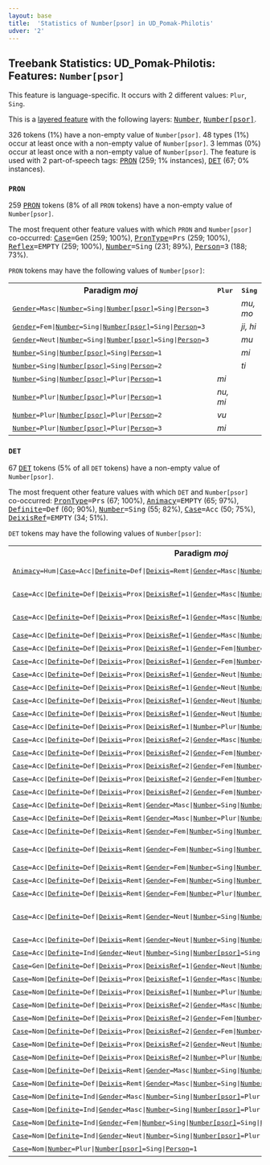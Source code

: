 ```yaml
---
layout: base
title:  'Statistics of Number[psor] in UD_Pomak-Philotis'
udver: '2'
---
```


## Treebank Statistics: UD_Pomak-Philotis: Features: `Number[psor]`

This feature is language-specific.
It occurs with 2 different values: `Plur`, `Sing`.

This is a <a href="../../u/overview/feat-layers.html">layered feature</a> with the following layers: <tt><a href="qpm_philotis-feat-Number.html">Number</a></tt>, <tt><a href="qpm_philotis-feat-Number-psor.html">Number[psor]</a></tt>.

326 tokens (1%) have a non-empty value of `Number[psor]`.
48 types (1%) occur at least once with a non-empty value of `Number[psor]`.
3 lemmas (0%) occur at least once with a non-empty value of `Number[psor]`.
The feature is used with 2 part-of-speech tags: <tt><a href="qpm_philotis-pos-PRON.html">PRON</a></tt> (259; 1% instances), <tt><a href="qpm_philotis-pos-DET.html">DET</a></tt> (67; 0% instances).

### `PRON`

259 <tt><a href="qpm_philotis-pos-PRON.html">PRON</a></tt> tokens (8% of all `PRON` tokens) have a non-empty value of `Number[psor]`.

The most frequent other feature values with which `PRON` and `Number[psor]` co-occurred: <tt><a href="qpm_philotis-feat-Case.html">Case</a></tt><tt>=Gen</tt> (259; 100%), <tt><a href="qpm_philotis-feat-PronType.html">PronType</a></tt><tt>=Prs</tt> (259; 100%), <tt><a href="qpm_philotis-feat-Reflex.html">Reflex</a></tt><tt>=EMPTY</tt> (259; 100%), <tt><a href="qpm_philotis-feat-Number.html">Number</a></tt><tt>=Sing</tt> (231; 89%), <tt><a href="qpm_philotis-feat-Person.html">Person</a></tt><tt>=3</tt> (188; 73%).

`PRON` tokens may have the following values of `Number[psor]`:


<table>
  <tr><th>Paradigm <i>moj</i></th><th><tt>Plur</tt></th><th><tt>Sing</tt></th></tr>
  <tr><td><tt><tt><a href="qpm_philotis-feat-Gender.html">Gender</a></tt><tt>=Masc</tt>|<tt><a href="qpm_philotis-feat-Number.html">Number</a></tt><tt>=Sing</tt>|<tt><a href="qpm_philotis-feat-Number-psor.html">Number[psor]</a></tt><tt>=Sing</tt>|<tt><a href="qpm_philotis-feat-Person.html">Person</a></tt><tt>=3</tt></tt></td><td></td><td><em>mu, mo</em></td></tr>
  <tr><td><tt><tt><a href="qpm_philotis-feat-Gender.html">Gender</a></tt><tt>=Fem</tt>|<tt><a href="qpm_philotis-feat-Number.html">Number</a></tt><tt>=Sing</tt>|<tt><a href="qpm_philotis-feat-Number-psor.html">Number[psor]</a></tt><tt>=Sing</tt>|<tt><a href="qpm_philotis-feat-Person.html">Person</a></tt><tt>=3</tt></tt></td><td></td><td><em>ji, hi</em></td></tr>
  <tr><td><tt><tt><a href="qpm_philotis-feat-Gender.html">Gender</a></tt><tt>=Neut</tt>|<tt><a href="qpm_philotis-feat-Number.html">Number</a></tt><tt>=Sing</tt>|<tt><a href="qpm_philotis-feat-Number-psor.html">Number[psor]</a></tt><tt>=Sing</tt>|<tt><a href="qpm_philotis-feat-Person.html">Person</a></tt><tt>=3</tt></tt></td><td></td><td><em>mu</em></td></tr>
  <tr><td><tt><tt><a href="qpm_philotis-feat-Number.html">Number</a></tt><tt>=Sing</tt>|<tt><a href="qpm_philotis-feat-Number-psor.html">Number[psor]</a></tt><tt>=Sing</tt>|<tt><a href="qpm_philotis-feat-Person.html">Person</a></tt><tt>=1</tt></tt></td><td></td><td><em>mi</em></td></tr>
  <tr><td><tt><tt><a href="qpm_philotis-feat-Number.html">Number</a></tt><tt>=Sing</tt>|<tt><a href="qpm_philotis-feat-Number-psor.html">Number[psor]</a></tt><tt>=Sing</tt>|<tt><a href="qpm_philotis-feat-Person.html">Person</a></tt><tt>=2</tt></tt></td><td></td><td><em>ti</em></td></tr>
  <tr><td><tt><tt><a href="qpm_philotis-feat-Number.html">Number</a></tt><tt>=Sing</tt>|<tt><a href="qpm_philotis-feat-Number-psor.html">Number[psor]</a></tt><tt>=Plur</tt>|<tt><a href="qpm_philotis-feat-Person.html">Person</a></tt><tt>=1</tt></tt></td><td><em>mi</em></td><td></td></tr>
  <tr><td><tt><tt><a href="qpm_philotis-feat-Number.html">Number</a></tt><tt>=Plur</tt>|<tt><a href="qpm_philotis-feat-Number-psor.html">Number[psor]</a></tt><tt>=Plur</tt>|<tt><a href="qpm_philotis-feat-Person.html">Person</a></tt><tt>=1</tt></tt></td><td><em>nu, mi</em></td><td></td></tr>
  <tr><td><tt><tt><a href="qpm_philotis-feat-Number.html">Number</a></tt><tt>=Plur</tt>|<tt><a href="qpm_philotis-feat-Number-psor.html">Number[psor]</a></tt><tt>=Plur</tt>|<tt><a href="qpm_philotis-feat-Person.html">Person</a></tt><tt>=2</tt></tt></td><td><em>vu</em></td><td></td></tr>
  <tr><td><tt><tt><a href="qpm_philotis-feat-Number.html">Number</a></tt><tt>=Plur</tt>|<tt><a href="qpm_philotis-feat-Number-psor.html">Number[psor]</a></tt><tt>=Plur</tt>|<tt><a href="qpm_philotis-feat-Person.html">Person</a></tt><tt>=3</tt></tt></td><td><em>mi</em></td><td></td></tr>
</table>

### `DET`

67 <tt><a href="qpm_philotis-pos-DET.html">DET</a></tt> tokens (5% of all `DET` tokens) have a non-empty value of `Number[psor]`.

The most frequent other feature values with which `DET` and `Number[psor]` co-occurred: <tt><a href="qpm_philotis-feat-PronType.html">PronType</a></tt><tt>=Prs</tt> (67; 100%), <tt><a href="qpm_philotis-feat-Animacy.html">Animacy</a></tt><tt>=EMPTY</tt> (65; 97%), <tt><a href="qpm_philotis-feat-Definite.html">Definite</a></tt><tt>=Def</tt> (60; 90%), <tt><a href="qpm_philotis-feat-Number.html">Number</a></tt><tt>=Sing</tt> (55; 82%), <tt><a href="qpm_philotis-feat-Case.html">Case</a></tt><tt>=Acc</tt> (50; 75%), <tt><a href="qpm_philotis-feat-DeixisRef.html">DeixisRef</a></tt><tt>=EMPTY</tt> (34; 51%).

`DET` tokens may have the following values of `Number[psor]`:


<table>
  <tr><th>Paradigm <i>moj</i></th><th><tt>Plur</tt></th><th><tt>Sing</tt></th></tr>
  <tr><td><tt><tt><a href="qpm_philotis-feat-Animacy.html">Animacy</a></tt><tt>=Hum</tt>|<tt><a href="qpm_philotis-feat-Case.html">Case</a></tt><tt>=Acc</tt>|<tt><a href="qpm_philotis-feat-Definite.html">Definite</a></tt><tt>=Def</tt>|<tt><a href="qpm_philotis-feat-Deixis.html">Deixis</a></tt><tt>=Remt</tt>|<tt><a href="qpm_philotis-feat-Gender.html">Gender</a></tt><tt>=Masc</tt>|<tt><a href="qpm_philotis-feat-Number.html">Number</a></tt><tt>=Plur</tt>|<tt><a href="qpm_philotis-feat-Number-psor.html">Number[psor]</a></tt><tt>=Sing</tt>|<tt><a href="qpm_philotis-feat-Person.html">Person</a></tt><tt>=3</tt></tt></td><td></td><td><em>tógavæhne, tógovine</em></td></tr>
  <tr><td><tt><tt><a href="qpm_philotis-feat-Case.html">Case</a></tt><tt>=Acc</tt>|<tt><a href="qpm_philotis-feat-Definite.html">Definite</a></tt><tt>=Def</tt>|<tt><a href="qpm_philotis-feat-Deixis.html">Deixis</a></tt><tt>=Prox</tt>|<tt><a href="qpm_philotis-feat-DeixisRef.html">DeixisRef</a></tt><tt>=1</tt>|<tt><a href="qpm_philotis-feat-Gender.html">Gender</a></tt><tt>=Masc</tt>|<tt><a href="qpm_philotis-feat-Number.html">Number</a></tt><tt>=Sing</tt>|<tt><a href="qpm_philotis-feat-Number-psor.html">Number[psor]</a></tt><tt>=Sing</tt>|<tt><a href="qpm_philotis-feat-Person.html">Person</a></tt><tt>=1</tt></tt></td><td></td><td><em>mókse, tógavokne</em></td></tr>
  <tr><td><tt><tt><a href="qpm_philotis-feat-Case.html">Case</a></tt><tt>=Acc</tt>|<tt><a href="qpm_philotis-feat-Definite.html">Definite</a></tt><tt>=Def</tt>|<tt><a href="qpm_philotis-feat-Deixis.html">Deixis</a></tt><tt>=Prox</tt>|<tt><a href="qpm_philotis-feat-DeixisRef.html">DeixisRef</a></tt><tt>=1</tt>|<tt><a href="qpm_philotis-feat-Gender.html">Gender</a></tt><tt>=Masc</tt>|<tt><a href="qpm_philotis-feat-Number.html">Number</a></tt><tt>=Sing</tt>|<tt><a href="qpm_philotis-feat-Number-psor.html">Number[psor]</a></tt><tt>=Plur</tt>|<tt><a href="qpm_philotis-feat-Person.html">Person</a></tt><tt>=1</tt></tt></td><td><em>nášasek, nášokse</em></td><td></td></tr>
  <tr><td><tt><tt><a href="qpm_philotis-feat-Case.html">Case</a></tt><tt>=Acc</tt>|<tt><a href="qpm_philotis-feat-Definite.html">Definite</a></tt><tt>=Def</tt>|<tt><a href="qpm_philotis-feat-Deixis.html">Deixis</a></tt><tt>=Prox</tt>|<tt><a href="qpm_philotis-feat-DeixisRef.html">DeixisRef</a></tt><tt>=1</tt>|<tt><a href="qpm_philotis-feat-Gender.html">Gender</a></tt><tt>=Masc</tt>|<tt><a href="qpm_philotis-feat-Number.html">Number</a></tt><tt>=Plur</tt>|<tt><a href="qpm_philotis-feat-Number-psor.html">Number[psor]</a></tt><tt>=Plur</tt>|<tt><a href="qpm_philotis-feat-Person.html">Person</a></tt><tt>=1</tt></tt></td><td><em>nášyse</em></td><td></td></tr>
  <tr><td><tt><tt><a href="qpm_philotis-feat-Case.html">Case</a></tt><tt>=Acc</tt>|<tt><a href="qpm_philotis-feat-Definite.html">Definite</a></tt><tt>=Def</tt>|<tt><a href="qpm_philotis-feat-Deixis.html">Deixis</a></tt><tt>=Prox</tt>|<tt><a href="qpm_philotis-feat-DeixisRef.html">DeixisRef</a></tt><tt>=1</tt>|<tt><a href="qpm_philotis-feat-Gender.html">Gender</a></tt><tt>=Fem</tt>|<tt><a href="qpm_philotis-feat-Number.html">Number</a></tt><tt>=Sing</tt>|<tt><a href="qpm_philotis-feat-Number-psor.html">Number[psor]</a></tt><tt>=Sing</tt>|<tt><a href="qpm_philotis-feat-Person.html">Person</a></tt><tt>=1</tt></tt></td><td></td><td><em>móso</em></td></tr>
  <tr><td><tt><tt><a href="qpm_philotis-feat-Case.html">Case</a></tt><tt>=Acc</tt>|<tt><a href="qpm_philotis-feat-Definite.html">Definite</a></tt><tt>=Def</tt>|<tt><a href="qpm_philotis-feat-Deixis.html">Deixis</a></tt><tt>=Prox</tt>|<tt><a href="qpm_philotis-feat-DeixisRef.html">DeixisRef</a></tt><tt>=1</tt>|<tt><a href="qpm_philotis-feat-Gender.html">Gender</a></tt><tt>=Fem</tt>|<tt><a href="qpm_philotis-feat-Number.html">Number</a></tt><tt>=Sing</tt>|<tt><a href="qpm_philotis-feat-Number-psor.html">Number[psor]</a></tt><tt>=Sing</tt>|<tt><a href="qpm_philotis-feat-Person.html">Person</a></tt><tt>=2</tt></tt></td><td></td><td><em>tvóso</em></td></tr>
  <tr><td><tt><tt><a href="qpm_philotis-feat-Case.html">Case</a></tt><tt>=Acc</tt>|<tt><a href="qpm_philotis-feat-Definite.html">Definite</a></tt><tt>=Def</tt>|<tt><a href="qpm_philotis-feat-Deixis.html">Deixis</a></tt><tt>=Prox</tt>|<tt><a href="qpm_philotis-feat-DeixisRef.html">DeixisRef</a></tt><tt>=1</tt>|<tt><a href="qpm_philotis-feat-Gender.html">Gender</a></tt><tt>=Neut</tt>|<tt><a href="qpm_philotis-feat-Number.html">Number</a></tt><tt>=Sing</tt>|<tt><a href="qpm_philotis-feat-Number-psor.html">Number[psor]</a></tt><tt>=Plur</tt>|<tt><a href="qpm_philotis-feat-Person.html">Person</a></tt><tt>=1</tt></tt></td><td><em>nášoso</em></td><td></td></tr>
  <tr><td><tt><tt><a href="qpm_philotis-feat-Case.html">Case</a></tt><tt>=Acc</tt>|<tt><a href="qpm_philotis-feat-Definite.html">Definite</a></tt><tt>=Def</tt>|<tt><a href="qpm_philotis-feat-Deixis.html">Deixis</a></tt><tt>=Prox</tt>|<tt><a href="qpm_philotis-feat-DeixisRef.html">DeixisRef</a></tt><tt>=1</tt>|<tt><a href="qpm_philotis-feat-Gender.html">Gender</a></tt><tt>=Neut</tt>|<tt><a href="qpm_philotis-feat-Number.html">Number</a></tt><tt>=Sing</tt>|<tt><a href="qpm_philotis-feat-Number-psor.html">Number[psor]</a></tt><tt>=Plur</tt>|<tt><a href="qpm_philotis-feat-Person.html">Person</a></tt><tt>=2</tt></tt></td><td><em>vášoso</em></td><td></td></tr>
  <tr><td><tt><tt><a href="qpm_philotis-feat-Case.html">Case</a></tt><tt>=Acc</tt>|<tt><a href="qpm_philotis-feat-Definite.html">Definite</a></tt><tt>=Def</tt>|<tt><a href="qpm_philotis-feat-Deixis.html">Deixis</a></tt><tt>=Prox</tt>|<tt><a href="qpm_philotis-feat-DeixisRef.html">DeixisRef</a></tt><tt>=1</tt>|<tt><a href="qpm_philotis-feat-Gender.html">Gender</a></tt><tt>=Neut</tt>|<tt><a href="qpm_philotis-feat-Number.html">Number</a></tt><tt>=Sing</tt>|<tt><a href="qpm_philotis-feat-Number-psor.html">Number[psor]</a></tt><tt>=Plur</tt>|<tt><a href="qpm_philotis-feat-Person.html">Person</a></tt><tt>=3</tt></tt></td><td><em>nášoso</em></td><td></td></tr>
  <tr><td><tt><tt><a href="qpm_philotis-feat-Case.html">Case</a></tt><tt>=Acc</tt>|<tt><a href="qpm_philotis-feat-Definite.html">Definite</a></tt><tt>=Def</tt>|<tt><a href="qpm_philotis-feat-Deixis.html">Deixis</a></tt><tt>=Prox</tt>|<tt><a href="qpm_philotis-feat-DeixisRef.html">DeixisRef</a></tt><tt>=1</tt>|<tt><a href="qpm_philotis-feat-Gender.html">Gender</a></tt><tt>=Neut</tt>|<tt><a href="qpm_philotis-feat-Number.html">Number</a></tt><tt>=Plur</tt>|<tt><a href="qpm_philotis-feat-Number-psor.html">Number[psor]</a></tt><tt>=Plur</tt>|<tt><a href="qpm_philotis-feat-Person.html">Person</a></tt><tt>=1</tt></tt></td><td><em>nášyse</em></td><td></td></tr>
  <tr><td><tt><tt><a href="qpm_philotis-feat-Case.html">Case</a></tt><tt>=Acc</tt>|<tt><a href="qpm_philotis-feat-Definite.html">Definite</a></tt><tt>=Def</tt>|<tt><a href="qpm_philotis-feat-Deixis.html">Deixis</a></tt><tt>=Prox</tt>|<tt><a href="qpm_philotis-feat-DeixisRef.html">DeixisRef</a></tt><tt>=1</tt>|<tt><a href="qpm_philotis-feat-Number.html">Number</a></tt><tt>=Plur</tt>|<tt><a href="qpm_philotis-feat-Number-psor.html">Number[psor]</a></tt><tt>=Sing</tt>|<tt><a href="qpm_philotis-feat-Person.html">Person</a></tt><tt>=1</tt></tt></td><td></td><td><em>móse</em></td></tr>
  <tr><td><tt><tt><a href="qpm_philotis-feat-Case.html">Case</a></tt><tt>=Acc</tt>|<tt><a href="qpm_philotis-feat-Definite.html">Definite</a></tt><tt>=Def</tt>|<tt><a href="qpm_philotis-feat-Deixis.html">Deixis</a></tt><tt>=Prox</tt>|<tt><a href="qpm_philotis-feat-DeixisRef.html">DeixisRef</a></tt><tt>=2</tt>|<tt><a href="qpm_philotis-feat-Gender.html">Gender</a></tt><tt>=Masc</tt>|<tt><a href="qpm_philotis-feat-Number.html">Number</a></tt><tt>=Sing</tt>|<tt><a href="qpm_philotis-feat-Number-psor.html">Number[psor]</a></tt><tt>=Sing</tt>|<tt><a href="qpm_philotis-feat-Person.html">Person</a></tt><tt>=1</tt></tt></td><td></td><td><em>mókte</em></td></tr>
  <tr><td><tt><tt><a href="qpm_philotis-feat-Case.html">Case</a></tt><tt>=Acc</tt>|<tt><a href="qpm_philotis-feat-Definite.html">Definite</a></tt><tt>=Def</tt>|<tt><a href="qpm_philotis-feat-Deixis.html">Deixis</a></tt><tt>=Prox</tt>|<tt><a href="qpm_philotis-feat-DeixisRef.html">DeixisRef</a></tt><tt>=2</tt>|<tt><a href="qpm_philotis-feat-Gender.html">Gender</a></tt><tt>=Fem</tt>|<tt><a href="qpm_philotis-feat-Number.html">Number</a></tt><tt>=Sing</tt>|<tt><a href="qpm_philotis-feat-Number-psor.html">Number[psor]</a></tt><tt>=Sing</tt>|<tt><a href="qpm_philotis-feat-Person.html">Person</a></tt><tt>=1</tt></tt></td><td></td><td><em>móto</em></td></tr>
  <tr><td><tt><tt><a href="qpm_philotis-feat-Case.html">Case</a></tt><tt>=Acc</tt>|<tt><a href="qpm_philotis-feat-Definite.html">Definite</a></tt><tt>=Def</tt>|<tt><a href="qpm_philotis-feat-Deixis.html">Deixis</a></tt><tt>=Prox</tt>|<tt><a href="qpm_philotis-feat-DeixisRef.html">DeixisRef</a></tt><tt>=2</tt>|<tt><a href="qpm_philotis-feat-Gender.html">Gender</a></tt><tt>=Fem</tt>|<tt><a href="qpm_philotis-feat-Number.html">Number</a></tt><tt>=Sing</tt>|<tt><a href="qpm_philotis-feat-Number-psor.html">Number[psor]</a></tt><tt>=Sing</tt>|<tt><a href="qpm_philotis-feat-Person.html">Person</a></tt><tt>=2</tt></tt></td><td></td><td><em>tvóto</em></td></tr>
  <tr><td><tt><tt><a href="qpm_philotis-feat-Case.html">Case</a></tt><tt>=Acc</tt>|<tt><a href="qpm_philotis-feat-Definite.html">Definite</a></tt><tt>=Def</tt>|<tt><a href="qpm_philotis-feat-Deixis.html">Deixis</a></tt><tt>=Prox</tt>|<tt><a href="qpm_philotis-feat-DeixisRef.html">DeixisRef</a></tt><tt>=2</tt>|<tt><a href="qpm_philotis-feat-Gender.html">Gender</a></tt><tt>=Fem</tt>|<tt><a href="qpm_philotis-feat-Number.html">Number</a></tt><tt>=Sing</tt>|<tt><a href="qpm_philotis-feat-Number-psor.html">Number[psor]</a></tt><tt>=Sing</tt>|<tt><a href="qpm_philotis-feat-Person.html">Person</a></tt><tt>=3</tt></tt></td><td></td><td><em>tógavoto</em></td></tr>
  <tr><td><tt><tt><a href="qpm_philotis-feat-Case.html">Case</a></tt><tt>=Acc</tt>|<tt><a href="qpm_philotis-feat-Definite.html">Definite</a></tt><tt>=Def</tt>|<tt><a href="qpm_philotis-feat-Deixis.html">Deixis</a></tt><tt>=Prox</tt>|<tt><a href="qpm_philotis-feat-DeixisRef.html">DeixisRef</a></tt><tt>=2</tt>|<tt><a href="qpm_philotis-feat-Gender.html">Gender</a></tt><tt>=Fem</tt>|<tt><a href="qpm_philotis-feat-Number.html">Number</a></tt><tt>=Sing</tt>|<tt><a href="qpm_philotis-feat-Number-psor.html">Number[psor]</a></tt><tt>=Plur</tt>|<tt><a href="qpm_philotis-feat-Person.html">Person</a></tt><tt>=1</tt></tt></td><td><em>nášoso</em></td><td></td></tr>
  <tr><td><tt><tt><a href="qpm_philotis-feat-Case.html">Case</a></tt><tt>=Acc</tt>|<tt><a href="qpm_philotis-feat-Definite.html">Definite</a></tt><tt>=Def</tt>|<tt><a href="qpm_philotis-feat-Deixis.html">Deixis</a></tt><tt>=Remt</tt>|<tt><a href="qpm_philotis-feat-Gender.html">Gender</a></tt><tt>=Masc</tt>|<tt><a href="qpm_philotis-feat-Number.html">Number</a></tt><tt>=Sing</tt>|<tt><a href="qpm_philotis-feat-Number-psor.html">Number[psor]</a></tt><tt>=Sing</tt>|<tt><a href="qpm_philotis-feat-Person.html">Person</a></tt><tt>=3</tt></tt></td><td></td><td><em>tógavokne</em></td></tr>
  <tr><td><tt><tt><a href="qpm_philotis-feat-Case.html">Case</a></tt><tt>=Acc</tt>|<tt><a href="qpm_philotis-feat-Definite.html">Definite</a></tt><tt>=Def</tt>|<tt><a href="qpm_philotis-feat-Deixis.html">Deixis</a></tt><tt>=Remt</tt>|<tt><a href="qpm_philotis-feat-Gender.html">Gender</a></tt><tt>=Masc</tt>|<tt><a href="qpm_philotis-feat-Number.html">Number</a></tt><tt>=Plur</tt>|<tt><a href="qpm_philotis-feat-Number-psor.html">Number[psor]</a></tt><tt>=Sing</tt>|<tt><a href="qpm_philotis-feat-Person.html">Person</a></tt><tt>=1</tt></tt></td><td></td><td><em>nášise</em></td></tr>
  <tr><td><tt><tt><a href="qpm_philotis-feat-Case.html">Case</a></tt><tt>=Acc</tt>|<tt><a href="qpm_philotis-feat-Definite.html">Definite</a></tt><tt>=Def</tt>|<tt><a href="qpm_philotis-feat-Deixis.html">Deixis</a></tt><tt>=Remt</tt>|<tt><a href="qpm_philotis-feat-Gender.html">Gender</a></tt><tt>=Fem</tt>|<tt><a href="qpm_philotis-feat-Number.html">Number</a></tt><tt>=Sing</tt>|<tt><a href="qpm_philotis-feat-Number-psor.html">Number[psor]</a></tt><tt>=Sing</tt>|<tt><a href="qpm_philotis-feat-Person.html">Person</a></tt><tt>=1</tt></tt></td><td></td><td><em>móno</em></td></tr>
  <tr><td><tt><tt><a href="qpm_philotis-feat-Case.html">Case</a></tt><tt>=Acc</tt>|<tt><a href="qpm_philotis-feat-Definite.html">Definite</a></tt><tt>=Def</tt>|<tt><a href="qpm_philotis-feat-Deixis.html">Deixis</a></tt><tt>=Remt</tt>|<tt><a href="qpm_philotis-feat-Gender.html">Gender</a></tt><tt>=Fem</tt>|<tt><a href="qpm_philotis-feat-Number.html">Number</a></tt><tt>=Sing</tt>|<tt><a href="qpm_philotis-feat-Number-psor.html">Number[psor]</a></tt><tt>=Sing</tt>|<tt><a href="qpm_philotis-feat-Person.html">Person</a></tt><tt>=3</tt></tt></td><td></td><td><em>tógavono, tójnono</em></td></tr>
  <tr><td><tt><tt><a href="qpm_philotis-feat-Case.html">Case</a></tt><tt>=Acc</tt>|<tt><a href="qpm_philotis-feat-Definite.html">Definite</a></tt><tt>=Def</tt>|<tt><a href="qpm_philotis-feat-Deixis.html">Deixis</a></tt><tt>=Remt</tt>|<tt><a href="qpm_philotis-feat-Gender.html">Gender</a></tt><tt>=Fem</tt>|<tt><a href="qpm_philotis-feat-Number.html">Number</a></tt><tt>=Sing</tt>|<tt><a href="qpm_philotis-feat-Number-psor.html">Number[psor]</a></tt><tt>=Sing</tt></tt></td><td></td><td><em>tógavokne</em></td></tr>
  <tr><td><tt><tt><a href="qpm_philotis-feat-Case.html">Case</a></tt><tt>=Acc</tt>|<tt><a href="qpm_philotis-feat-Definite.html">Definite</a></tt><tt>=Def</tt>|<tt><a href="qpm_philotis-feat-Deixis.html">Deixis</a></tt><tt>=Remt</tt>|<tt><a href="qpm_philotis-feat-Gender.html">Gender</a></tt><tt>=Fem</tt>|<tt><a href="qpm_philotis-feat-Number.html">Number</a></tt><tt>=Sing</tt>|<tt><a href="qpm_philotis-feat-Number-psor.html">Number[psor]</a></tt><tt>=Plur</tt>|<tt><a href="qpm_philotis-feat-Person.html">Person</a></tt><tt>=1</tt></tt></td><td><em>nášono</em></td><td></td></tr>
  <tr><td><tt><tt><a href="qpm_philotis-feat-Case.html">Case</a></tt><tt>=Acc</tt>|<tt><a href="qpm_philotis-feat-Definite.html">Definite</a></tt><tt>=Def</tt>|<tt><a href="qpm_philotis-feat-Deixis.html">Deixis</a></tt><tt>=Remt</tt>|<tt><a href="qpm_philotis-feat-Gender.html">Gender</a></tt><tt>=Fem</tt>|<tt><a href="qpm_philotis-feat-Number.html">Number</a></tt><tt>=Plur</tt>|<tt><a href="qpm_philotis-feat-Number-psor.html">Number[psor]</a></tt><tt>=Sing</tt>|<tt><a href="qpm_philotis-feat-Person.html">Person</a></tt><tt>=3</tt></tt></td><td></td><td><em>tógavyne</em></td></tr>
  <tr><td><tt><tt><a href="qpm_philotis-feat-Case.html">Case</a></tt><tt>=Acc</tt>|<tt><a href="qpm_philotis-feat-Definite.html">Definite</a></tt><tt>=Def</tt>|<tt><a href="qpm_philotis-feat-Deixis.html">Deixis</a></tt><tt>=Remt</tt>|<tt><a href="qpm_philotis-feat-Gender.html">Gender</a></tt><tt>=Neut</tt>|<tt><a href="qpm_philotis-feat-Number.html">Number</a></tt><tt>=Sing</tt>|<tt><a href="qpm_philotis-feat-Number-psor.html">Number[psor]</a></tt><tt>=Sing</tt>|<tt><a href="qpm_philotis-feat-Person.html">Person</a></tt><tt>=3</tt></tt></td><td></td><td><em>tójnono, nášono, tógavono</em></td></tr>
  <tr><td><tt><tt><a href="qpm_philotis-feat-Case.html">Case</a></tt><tt>=Acc</tt>|<tt><a href="qpm_philotis-feat-Definite.html">Definite</a></tt><tt>=Def</tt>|<tt><a href="qpm_philotis-feat-Deixis.html">Deixis</a></tt><tt>=Remt</tt>|<tt><a href="qpm_philotis-feat-Gender.html">Gender</a></tt><tt>=Neut</tt>|<tt><a href="qpm_philotis-feat-Number.html">Number</a></tt><tt>=Sing</tt>|<tt><a href="qpm_philotis-feat-Number-psor.html">Number[psor]</a></tt><tt>=Plur</tt>|<tt><a href="qpm_philotis-feat-Person.html">Person</a></tt><tt>=3</tt></tt></td><td><em>nášono</em></td><td></td></tr>
  <tr><td><tt><tt><a href="qpm_philotis-feat-Case.html">Case</a></tt><tt>=Acc</tt>|<tt><a href="qpm_philotis-feat-Definite.html">Definite</a></tt><tt>=Ind</tt>|<tt><a href="qpm_philotis-feat-Gender.html">Gender</a></tt><tt>=Neut</tt>|<tt><a href="qpm_philotis-feat-Number.html">Number</a></tt><tt>=Sing</tt>|<tt><a href="qpm_philotis-feat-Number-psor.html">Number[psor]</a></tt><tt>=Sing</tt>|<tt><a href="qpm_philotis-feat-Person.html">Person</a></tt><tt>=3</tt></tt></td><td></td><td><em>tógavo</em></td></tr>
  <tr><td><tt><tt><a href="qpm_philotis-feat-Case.html">Case</a></tt><tt>=Gen</tt>|<tt><a href="qpm_philotis-feat-Definite.html">Definite</a></tt><tt>=Def</tt>|<tt><a href="qpm_philotis-feat-Deixis.html">Deixis</a></tt><tt>=Prox</tt>|<tt><a href="qpm_philotis-feat-DeixisRef.html">DeixisRef</a></tt><tt>=1</tt>|<tt><a href="qpm_philotis-feat-Gender.html">Gender</a></tt><tt>=Neut</tt>|<tt><a href="qpm_philotis-feat-Number.html">Number</a></tt><tt>=Sing</tt>|<tt><a href="qpm_philotis-feat-Number-psor.html">Number[psor]</a></tt><tt>=Sing</tt>|<tt><a href="qpm_philotis-feat-Person.html">Person</a></tt><tt>=1</tt></tt></td><td></td><td><em>mómuse</em></td></tr>
  <tr><td><tt><tt><a href="qpm_philotis-feat-Case.html">Case</a></tt><tt>=Nom</tt>|<tt><a href="qpm_philotis-feat-Definite.html">Definite</a></tt><tt>=Def</tt>|<tt><a href="qpm_philotis-feat-Deixis.html">Deixis</a></tt><tt>=Prox</tt>|<tt><a href="qpm_philotis-feat-DeixisRef.html">DeixisRef</a></tt><tt>=1</tt>|<tt><a href="qpm_philotis-feat-Gender.html">Gender</a></tt><tt>=Masc</tt>|<tt><a href="qpm_philotis-feat-Number.html">Number</a></tt><tt>=Sing</tt>|<tt><a href="qpm_philotis-feat-Number-psor.html">Number[psor]</a></tt><tt>=Plur</tt>|<tt><a href="qpm_philotis-feat-Person.html">Person</a></tt><tt>=1</tt></tt></td><td><em>nášyjes</em></td><td></td></tr>
  <tr><td><tt><tt><a href="qpm_philotis-feat-Case.html">Case</a></tt><tt>=Nom</tt>|<tt><a href="qpm_philotis-feat-Definite.html">Definite</a></tt><tt>=Def</tt>|<tt><a href="qpm_philotis-feat-Deixis.html">Deixis</a></tt><tt>=Prox</tt>|<tt><a href="qpm_philotis-feat-DeixisRef.html">DeixisRef</a></tt><tt>=1</tt>|<tt><a href="qpm_philotis-feat-Number.html">Number</a></tt><tt>=Plur</tt>|<tt><a href="qpm_philotis-feat-Number-psor.html">Number[psor]</a></tt><tt>=Sing</tt>|<tt><a href="qpm_philotis-feat-Person.html">Person</a></tt><tt>=1</tt></tt></td><td></td><td><em>Móse</em></td></tr>
  <tr><td><tt><tt><a href="qpm_philotis-feat-Case.html">Case</a></tt><tt>=Nom</tt>|<tt><a href="qpm_philotis-feat-Definite.html">Definite</a></tt><tt>=Def</tt>|<tt><a href="qpm_philotis-feat-Deixis.html">Deixis</a></tt><tt>=Prox</tt>|<tt><a href="qpm_philotis-feat-DeixisRef.html">DeixisRef</a></tt><tt>=2</tt>|<tt><a href="qpm_philotis-feat-Gender.html">Gender</a></tt><tt>=Masc</tt>|<tt><a href="qpm_philotis-feat-Number.html">Number</a></tt><tt>=Sing</tt>|<tt><a href="qpm_philotis-feat-Number-psor.html">Number[psor]</a></tt><tt>=Sing</tt>|<tt><a href="qpm_philotis-feat-Person.html">Person</a></tt><tt>=1</tt></tt></td><td></td><td><em>mójet</em></td></tr>
  <tr><td><tt><tt><a href="qpm_philotis-feat-Case.html">Case</a></tt><tt>=Nom</tt>|<tt><a href="qpm_philotis-feat-Definite.html">Definite</a></tt><tt>=Def</tt>|<tt><a href="qpm_philotis-feat-Deixis.html">Deixis</a></tt><tt>=Prox</tt>|<tt><a href="qpm_philotis-feat-DeixisRef.html">DeixisRef</a></tt><tt>=2</tt>|<tt><a href="qpm_philotis-feat-Gender.html">Gender</a></tt><tt>=Fem</tt>|<tt><a href="qpm_philotis-feat-Number.html">Number</a></tt><tt>=Sing</tt>|<tt><a href="qpm_philotis-feat-Number-psor.html">Number[psor]</a></tt><tt>=Sing</tt>|<tt><a href="qpm_philotis-feat-Person.html">Person</a></tt><tt>=2</tt></tt></td><td></td><td><em>tváta</em></td></tr>
  <tr><td><tt><tt><a href="qpm_philotis-feat-Case.html">Case</a></tt><tt>=Nom</tt>|<tt><a href="qpm_philotis-feat-Definite.html">Definite</a></tt><tt>=Def</tt>|<tt><a href="qpm_philotis-feat-Deixis.html">Deixis</a></tt><tt>=Prox</tt>|<tt><a href="qpm_philotis-feat-DeixisRef.html">DeixisRef</a></tt><tt>=2</tt>|<tt><a href="qpm_philotis-feat-Gender.html">Gender</a></tt><tt>=Fem</tt>|<tt><a href="qpm_philotis-feat-Number.html">Number</a></tt><tt>=Plur</tt>|<tt><a href="qpm_philotis-feat-Number-psor.html">Number[psor]</a></tt><tt>=Plur</tt>|<tt><a href="qpm_philotis-feat-Person.html">Person</a></tt><tt>=1</tt></tt></td><td><em>nášyte</em></td><td></td></tr>
  <tr><td><tt><tt><a href="qpm_philotis-feat-Case.html">Case</a></tt><tt>=Nom</tt>|<tt><a href="qpm_philotis-feat-Definite.html">Definite</a></tt><tt>=Def</tt>|<tt><a href="qpm_philotis-feat-Deixis.html">Deixis</a></tt><tt>=Prox</tt>|<tt><a href="qpm_philotis-feat-DeixisRef.html">DeixisRef</a></tt><tt>=2</tt>|<tt><a href="qpm_philotis-feat-Gender.html">Gender</a></tt><tt>=Neut</tt>|<tt><a href="qpm_philotis-feat-Number.html">Number</a></tt><tt>=Sing</tt>|<tt><a href="qpm_philotis-feat-Number-psor.html">Number[psor]</a></tt><tt>=Sing</tt>|<tt><a href="qpm_philotis-feat-Person.html">Person</a></tt><tt>=2</tt></tt></td><td></td><td><em>tvóto</em></td></tr>
  <tr><td><tt><tt><a href="qpm_philotis-feat-Case.html">Case</a></tt><tt>=Nom</tt>|<tt><a href="qpm_philotis-feat-Definite.html">Definite</a></tt><tt>=Def</tt>|<tt><a href="qpm_philotis-feat-Deixis.html">Deixis</a></tt><tt>=Prox</tt>|<tt><a href="qpm_philotis-feat-DeixisRef.html">DeixisRef</a></tt><tt>=2</tt>|<tt><a href="qpm_philotis-feat-Number.html">Number</a></tt><tt>=Plur</tt>|<tt><a href="qpm_philotis-feat-Number-psor.html">Number[psor]</a></tt><tt>=Sing</tt>|<tt><a href="qpm_philotis-feat-Person.html">Person</a></tt><tt>=1</tt></tt></td><td></td><td><em>móte</em></td></tr>
  <tr><td><tt><tt><a href="qpm_philotis-feat-Case.html">Case</a></tt><tt>=Nom</tt>|<tt><a href="qpm_philotis-feat-Definite.html">Definite</a></tt><tt>=Def</tt>|<tt><a href="qpm_philotis-feat-Deixis.html">Deixis</a></tt><tt>=Remt</tt>|<tt><a href="qpm_philotis-feat-Gender.html">Gender</a></tt><tt>=Masc</tt>|<tt><a href="qpm_philotis-feat-Number.html">Number</a></tt><tt>=Sing</tt>|<tt><a href="qpm_philotis-feat-Number-psor.html">Number[psor]</a></tt><tt>=Sing</tt>|<tt><a href="qpm_philotis-feat-Person.html">Person</a></tt><tt>=1</tt></tt></td><td></td><td><em>mójen</em></td></tr>
  <tr><td><tt><tt><a href="qpm_philotis-feat-Case.html">Case</a></tt><tt>=Nom</tt>|<tt><a href="qpm_philotis-feat-Definite.html">Definite</a></tt><tt>=Def</tt>|<tt><a href="qpm_philotis-feat-Deixis.html">Deixis</a></tt><tt>=Remt</tt>|<tt><a href="qpm_philotis-feat-Gender.html">Gender</a></tt><tt>=Masc</tt>|<tt><a href="qpm_philotis-feat-Number.html">Number</a></tt><tt>=Sing</tt>|<tt><a href="qpm_philotis-feat-Number-psor.html">Number[psor]</a></tt><tt>=Sing</tt>|<tt><a href="qpm_philotis-feat-Person.html">Person</a></tt><tt>=3</tt></tt></td><td></td><td><em>tójnyjen</em></td></tr>
  <tr><td><tt><tt><a href="qpm_philotis-feat-Case.html">Case</a></tt><tt>=Nom</tt>|<tt><a href="qpm_philotis-feat-Definite.html">Definite</a></tt><tt>=Ind</tt>|<tt><a href="qpm_philotis-feat-Gender.html">Gender</a></tt><tt>=Masc</tt>|<tt><a href="qpm_philotis-feat-Number.html">Number</a></tt><tt>=Sing</tt>|<tt><a href="qpm_philotis-feat-Number-psor.html">Number[psor]</a></tt><tt>=Plur</tt>|<tt><a href="qpm_philotis-feat-Person.html">Person</a></tt><tt>=2</tt></tt></td><td><em>vaš</em></td><td></td></tr>
  <tr><td><tt><tt><a href="qpm_philotis-feat-Case.html">Case</a></tt><tt>=Nom</tt>|<tt><a href="qpm_philotis-feat-Definite.html">Definite</a></tt><tt>=Ind</tt>|<tt><a href="qpm_philotis-feat-Gender.html">Gender</a></tt><tt>=Masc</tt>|<tt><a href="qpm_philotis-feat-Number.html">Number</a></tt><tt>=Sing</tt>|<tt><a href="qpm_philotis-feat-Number-psor.html">Number[psor]</a></tt><tt>=Plur</tt>|<tt><a href="qpm_philotis-feat-Person.html">Person</a></tt><tt>=3</tt></tt></td><td><em>tǽhan</em></td><td></td></tr>
  <tr><td><tt><tt><a href="qpm_philotis-feat-Case.html">Case</a></tt><tt>=Nom</tt>|<tt><a href="qpm_philotis-feat-Definite.html">Definite</a></tt><tt>=Ind</tt>|<tt><a href="qpm_philotis-feat-Gender.html">Gender</a></tt><tt>=Fem</tt>|<tt><a href="qpm_philotis-feat-Number.html">Number</a></tt><tt>=Sing</tt>|<tt><a href="qpm_philotis-feat-Number-psor.html">Number[psor]</a></tt><tt>=Sing</tt>|<tt><a href="qpm_philotis-feat-Person.html">Person</a></tt><tt>=1</tt></tt></td><td></td><td><em>ma</em></td></tr>
  <tr><td><tt><tt><a href="qpm_philotis-feat-Case.html">Case</a></tt><tt>=Nom</tt>|<tt><a href="qpm_philotis-feat-Definite.html">Definite</a></tt><tt>=Ind</tt>|<tt><a href="qpm_philotis-feat-Gender.html">Gender</a></tt><tt>=Neut</tt>|<tt><a href="qpm_philotis-feat-Number.html">Number</a></tt><tt>=Sing</tt>|<tt><a href="qpm_philotis-feat-Number-psor.html">Number[psor]</a></tt><tt>=Plur</tt>|<tt><a href="qpm_philotis-feat-Person.html">Person</a></tt><tt>=1</tt></tt></td><td><em>nášo</em></td><td></td></tr>
  <tr><td><tt><tt><a href="qpm_philotis-feat-Case.html">Case</a></tt><tt>=Nom</tt>|<tt><a href="qpm_philotis-feat-Number.html">Number</a></tt><tt>=Plur</tt>|<tt><a href="qpm_philotis-feat-Number-psor.html">Number[psor]</a></tt><tt>=Sing</tt>|<tt><a href="qpm_philotis-feat-Person.html">Person</a></tt><tt>=1</tt></tt></td><td></td><td><em>mo</em></td></tr>
</table>

